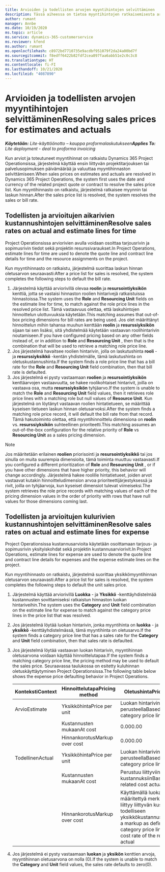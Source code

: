 ```yaml
---
title: Arvioiden ja todellisten arvojen myyntihintojen selvittäminen
description: Tässä aiheessa on tietoa myyntihintojen ratkaisemisesta arvioiden ja todellisten tietojen perusteella.
author: rumant
manager: Annbe
ms.date: 10/19/2020
ms.topic: article
ms.service: dynamics-365-customerservice
ms.reviewer: kfend
ms.author: rumant
ms.openlocfilehash: c8972bd7710735e9acdbf951079f2da24a00bd7f
ms.sourcegitcommit: f8edff6422b82fdf2cea897faa6abb51e2c0c3c8
ms.translationtype: HT
ms.contentlocale: fi-FI
ms.lasthandoff: 10/21/2020
ms.locfileid: "4087890"
---
```

# <a name="resolving-sales-prices-for-estimates-and-actuals"></a><span data-ttu-id="447ad-103">Arvioiden ja todellisten arvojen myyntihintojen selvittäminen</span><span class="sxs-lookup"><span data-stu-id="447ad-103">Resolving sales prices for estimates and actuals</span></span>

<span data-ttu-id="447ad-104">_**Käytetään:** Lite-käyttöönotto – kauppa proformalaskutukseen_</span><span class="sxs-lookup"><span data-stu-id="447ad-104">_**Applies To:** Lite deployment - deal to proforma invoicing_</span></span>

<span data-ttu-id="447ad-105">Kun arviot ja toteutuneet myyntihinnat on ratkaistu Dynamics 365 Project Operationsissa, järjestelmä käyttää ensin liittyvän projektitarjouksen tai palvelusopimuksen päivämäärää ja valuuttaa myyntihinnaston selvittämiseen.</span><span class="sxs-lookup"><span data-stu-id="447ad-105">When sales prices on estimates and actuals are resolved in Dynamics 365 Project Operations, the system first uses the date and currency of the related project quote or contract to resolve the sales price list.</span></span> <span data-ttu-id="447ad-106">Kun myyntihinnasto on ratkaistu, järjestelmä ratkaisee myynnin tai laskun hinnan.</span><span class="sxs-lookup"><span data-stu-id="447ad-106">After the sales price list is resolved, the system resolves the sales or bill rate.</span></span>

## <a name="resolve-sales-rates-on-actual-and-estimate-lines-for-time"></a><span data-ttu-id="447ad-107">Todellisten ja arvioitujen aikarivien kustannushintojen selvittäminen</span><span class="sxs-lookup"><span data-stu-id="447ad-107">Resolve sales rates on actual and estimate lines for time</span></span>

<span data-ttu-id="447ad-108">Project Operationsissa arviorivien avulla voidaan osoittaa tarjousrivin ja sopimusrivin tiedot sekä projektin resurssivaraukset.</span><span class="sxs-lookup"><span data-stu-id="447ad-108">In Project Operations, estimate lines for time are used to denote the quote line and contract line details for time and the resource assignments on the project.</span></span>

<span data-ttu-id="447ad-109">Kun myyntihinnasto on ratkaistu, järjestelmä suorittaa laskun hinnan oletusarvon seuraavasti:</span><span class="sxs-lookup"><span data-stu-id="447ad-109">After a price list for sales is resolved, the system completes the following steps to default the bill rate.</span></span>

1. <span data-ttu-id="447ad-110">Järjestelmä käyttää arviorivillä olevaa **roolin** ja **resursointiyksikön** kenttiä, jotta se vastaisi hinnaston roolien hintarivejä ratkaistuissa hinnastoissa.</span><span class="sxs-lookup"><span data-stu-id="447ad-110">The system uses the **Role** and **Resourcing Unit** fields on the estimate line for time, to match against the role price lines in the resolved price list.</span></span> <span data-ttu-id="447ad-111">Tämä vastaavuus olettaa, että laskuhintojen hinnoittelun ulottuvuuksia käytetään.</span><span class="sxs-lookup"><span data-stu-id="447ad-111">This matching assumes that out-of-box pricing dimensions for bill rates are being used.</span></span> <span data-ttu-id="447ad-112">Jos olet määrittänyt hinnoittelun mihin tahansa muuhun kenttään **roolin** ja **resurssiyksikön** sijaan tai sen lisäksi, sitä yhdistelmää käytetään vastaavan roolihintarivin noutamiseen.</span><span class="sxs-lookup"><span data-stu-id="447ad-112">If you have configured pricing based on any other fields instead of, or in addition to **Role** and **Resourcing Unit** , then that is the combination that will be used to retrieve a matching role price line.</span></span>
2. <span data-ttu-id="447ad-113">Jos järjestelmä havaitsee roolien hintarivin, jolla on laskutushinta **rooli** - ja **resurssiyksikkö** -kentän yhdistelmälle, tämä laskutushinta on oletuskustannushinta.</span><span class="sxs-lookup"><span data-stu-id="447ad-113">If the system finds a role price line that has a bill rate for the **Role** and **Resourcing Unit** field combination, then that bill rate is defaulted.</span></span>
3. <span data-ttu-id="447ad-114">Jos järjestelmä ei pysty vastaamaan **roolien** ja **resursointiyksikön** kenttäarvojen vastaavuutta, se hakee roolikohtaiset hintarivit, joilla on vastaava osa, mutta **resurssiyksikön** tyhjäarvo.</span><span class="sxs-lookup"><span data-stu-id="447ad-114">If the system is unable to match the **Role** and **Resourcing Unit** field values, then it retrieves role price lines with a matching role but null values of **Resource Unit**.</span></span> <span data-ttu-id="447ad-115">Kun järjestelmä on löytänyt vastaavan roolien hintatietueen, se määrittää kyseisen tietueen laskun hinnan oletusarvoksi.</span><span class="sxs-lookup"><span data-stu-id="447ad-115">After the system finds a matching role price record, it will default the bill rate from that record.</span></span> <span data-ttu-id="447ad-116">Tämä hakutoiminto olettaa, että myyntihinnoittelu dimensiona on **roolin** vs. **resurssiyksikön** suhteellinen prioriteetti.</span><span class="sxs-lookup"><span data-stu-id="447ad-116">This matching assumes an out-of-the-box configuration for the relative priority of **Role** vs **Resourcing Unit** as a sales pricing dimension.</span></span>

> [!NOTE]
> <span data-ttu-id="447ad-117">Jos määritetään erilainen **roolien** priorisointi ja **resursointiyksikkö** tai jos sinulla on muita suurempia dimensioita, tämä toiminta muuttuu vastaavasti.</span><span class="sxs-lookup"><span data-stu-id="447ad-117">If you configured a different prioritization of **Role** and **Resourcing Unit** , or if you have other dimensions that have higher priority, this behavior will change accordingly.</span></span> <span data-ttu-id="447ad-118">Järjestelmä hakee roolille hintatietueet, joiden arvot vastaavat kutakin hinnoitteludimension arvoa prioriteettijärjestyksessä ja rivit, joilla on tyhjäarvoja, kun kyseiset dimensiot tulevat viimeiseksi.</span><span class="sxs-lookup"><span data-stu-id="447ad-118">The system retrieves the role price records with matching values of each of the pricing dimension values in the order of priority with rows that have null values for those dimensions coming last.</span></span>

## <a name="resolve-sales-rates-on-actual-and-estimate-lines-for-expense"></a><span data-ttu-id="447ad-119">Todellisten ja arvioitujen kulurivien kustannushintojen selvittäminen</span><span class="sxs-lookup"><span data-stu-id="447ad-119">Resolve sales rates on actual and estimate lines for expense</span></span>

<span data-ttu-id="447ad-120">Project Operationsissa kustannusarvioita käytetään osoittamaan tarjous- ja sopimusrivin yksityiskohdat sekä projektin kustannusarviorivit.</span><span class="sxs-lookup"><span data-stu-id="447ad-120">In Project Operations, estimate lines for expense are used to denote the quote line and contract line details for expenses and the expense estimate lines on the project.</span></span>

<span data-ttu-id="447ad-121">Kun myyntihinnasto on ratkaistu, järjestelmä suorittaa yksikkömyyntihinnan oletusarvon seuraavasti:</span><span class="sxs-lookup"><span data-stu-id="447ad-121">After a price list for sales is resolved, the system completes the following steps to default the unit sales price.</span></span>

1. <span data-ttu-id="447ad-122">Järjestelmä käyttää arviorivillä **Luokka** - ja **Yksikkö** -kenttäyhdistelmää kustannusten sovittamiseksi ratkaistun hinnaston luokan hintariveihin.</span><span class="sxs-lookup"><span data-stu-id="447ad-122">The system uses the **Category** and **Unit** field combination on the estimate line for expense to match against the category price lines in the price list that was resolved.</span></span>
2. <span data-ttu-id="447ad-123">Jos järjestelmä löytää luokan hintarivin, jonka myyntihinta on **luokka** - ja **yksikkö** -kenttäyhdistelmässä, tämä myyntihinta on oletusarvo.</span><span class="sxs-lookup"><span data-stu-id="447ad-123">If the system finds a category price line that has a sales rate for the **Category** and **Unit** field combination, then that sales rate is defaulted.</span></span>
3. <span data-ttu-id="447ad-124">Jos järjestelmä löytää vastaavan luokan hintarivin, myyntihinnan oletusarvona voidaan käyttää hinnoittelutapaa.</span><span class="sxs-lookup"><span data-stu-id="447ad-124">If the system finds a matching category price line, the pricing method may be used to default the sales price.</span></span> <span data-ttu-id="447ad-125">Seuraavassa taulukossa on esitetty kuluhinnan oletuskäyttäytyminen Project Operationsissa.</span><span class="sxs-lookup"><span data-stu-id="447ad-125">The following table below shows the expense price defaulting behavior in Project Operations.</span></span>

    | <span data-ttu-id="447ad-126">Konteksti</span><span class="sxs-lookup"><span data-stu-id="447ad-126">Context</span></span> | <span data-ttu-id="447ad-127">Hinnoittelutapa</span><span class="sxs-lookup"><span data-stu-id="447ad-127">Pricing method</span></span> | <span data-ttu-id="447ad-128">Oletushinta</span><span class="sxs-lookup"><span data-stu-id="447ad-128">Price defaulted</span></span> |
    | --- | --- | --- |
    | <span data-ttu-id="447ad-129">Arvio</span><span class="sxs-lookup"><span data-stu-id="447ad-129">Estimate</span></span> | <span data-ttu-id="447ad-130">Yksikköhinta</span><span class="sxs-lookup"><span data-stu-id="447ad-130">Price per unit</span></span> | <span data-ttu-id="447ad-131">Luokan hintarivin perusteella</span><span class="sxs-lookup"><span data-stu-id="447ad-131">Based on the category price line</span></span> |
    | &nbsp; | <span data-ttu-id="447ad-132">Kustannusten mukaan</span><span class="sxs-lookup"><span data-stu-id="447ad-132">At cost</span></span> | <span data-ttu-id="447ad-133">0.00</span><span class="sxs-lookup"><span data-stu-id="447ad-133">0.00</span></span> |
    | &nbsp; | <span data-ttu-id="447ad-134">Hinnankorotus</span><span class="sxs-lookup"><span data-stu-id="447ad-134">Markup over cost</span></span> | <span data-ttu-id="447ad-135">0.00</span><span class="sxs-lookup"><span data-stu-id="447ad-135">0.00</span></span> |
    | <span data-ttu-id="447ad-136">Todellinen</span><span class="sxs-lookup"><span data-stu-id="447ad-136">Actual</span></span> | <span data-ttu-id="447ad-137">Yksikköhinta</span><span class="sxs-lookup"><span data-stu-id="447ad-137">Price per unit</span></span> | <span data-ttu-id="447ad-138">Luokan hintarivin perusteella</span><span class="sxs-lookup"><span data-stu-id="447ad-138">Based on the category price line</span></span> |
    | &nbsp; | <span data-ttu-id="447ad-139">Kustannusten mukaan</span><span class="sxs-lookup"><span data-stu-id="447ad-139">At cost</span></span> | <span data-ttu-id="447ad-140">Perustuu liittyviin todellisiin kustannuksiin</span><span class="sxs-lookup"><span data-stu-id="447ad-140">Based on the related cost actual</span></span> |
    | &nbsp; | <span data-ttu-id="447ad-141">Hinnankorotus</span><span class="sxs-lookup"><span data-stu-id="447ad-141">Markup over cost</span></span> | <span data-ttu-id="447ad-142">Käyttämällä luokan hintarivillä määritettyä merkintää, joka liittyy liittyvän kustannuksen todelliseen yksikkökustannushintaan</span><span class="sxs-lookup"><span data-stu-id="447ad-142">Apply a markup as defined by the category price line on the unit cost rate of the related cost actual</span></span> |

4. <span data-ttu-id="447ad-143">Jos järjestelmä ei pysty vastaamaan **luokan** ja **yksikön** kenttien arvoja, myyntihinnan oletusarvona on nolla (0).</span><span class="sxs-lookup"><span data-stu-id="447ad-143">If the system is unable to match the **Category** and **Unit** field values, the sales rate defaults to zero(0).</span></span>
